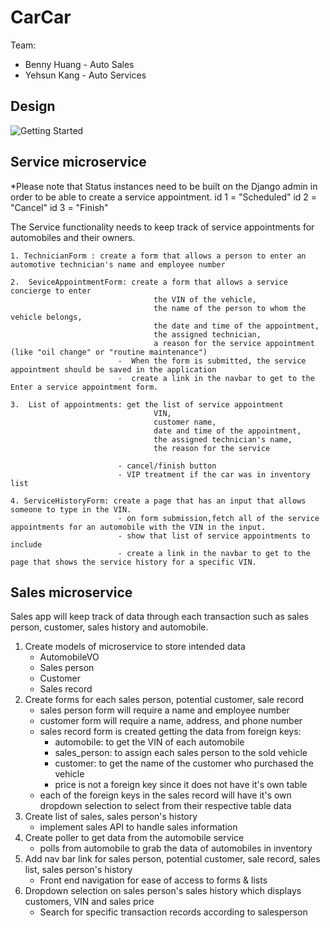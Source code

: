 # CarCar

Team:

* Benny Huang - Auto Sales
* Yehsun Kang - Auto Services

## Design
![Getting Started](./projectdesign-Benny&Yehsun.png)

## Service microservice

*Please note that Status instances need to be built on the Django admin in order to be able to create a service appointment.
id 1 = "Scheduled"
id 2 = "Cancel"
id 3 = "Finish"

The Service functionality needs to keep track of service appointments for automobiles and their owners.

    1. TechnicianForm : create a form that allows a person to enter an automotive technician's name and employee number

    2.  SeviceAppointmentForm: create a form that allows a service concierge to enter 
                                    the VIN of the vehicle, 
                                    the name of the person to whom the vehicle belongs, 
                                    the date and time of the appointment, 
                                    the assigned technician,  
                                    a reason for the service appointment (like "oil change" or "routine maintenance")
                            -  When the form is submitted, the service appointment should be saved in the application  
                            -  create a link in the navbar to get to the Enter a service appointment form.

    3.  List of appointments: get the list of service appointment                       
                                    VIN, 
                                    customer name, 
                                    date and time of the appointment, 
                                    the assigned technician's name, 
                                    the reason for the service

                            - cancel/finish button
                            - VIP treatment if the car was in inventory list   

    4. ServiceHistoryForm: create a page that has an input that allows someone to type in the VIN.
                            - on form submission,fetch all of the service appointments for an automobile with the VIN in the input.
                            - show that list of service appointments to include 
                            - create a link in the navbar to get to the page that shows the service history for a specific VIN.
                                

## Sales microservice
Sales app will keep track of data through each transaction such as sales person, customer, sales history and automobile.


1. Create models of microservice to store intended data
    - AutomobileVO
    - Sales person
    - Customer
    - Sales record
2. Create forms for each sales person, potential customer, sale record
    - sales person form will require a name and employee number
    - customer form will require a name, address, and phone number
    - sales record form is created getting the data from foreign keys:
        - automobile: to get the VIN of each automobile
        - sales_person: to assign each sales person to the sold vehicle
        - customer: to get the name of the customer who purchased the vehicle
        - price is not a foreign key since it does not have it's own table
    - each of the foreign keys in the sales record will have it's own dropdown selection to select from their respective table data
3. Create list of sales, sales person's history
    - implement sales API to handle sales information
4. Create poller to get data from the automobile service
    - polls from automobile to grab the data of automobiles in inventory
5. Add nav bar link for sales person, potential customer, sale record, sales list, sales person's history
    - Front end navigation for ease of access to forms & lists
6. Dropdown selection on sales person's sales history which displays customers, VIN and sales price
    - Search for specific transaction records according to salesperson
